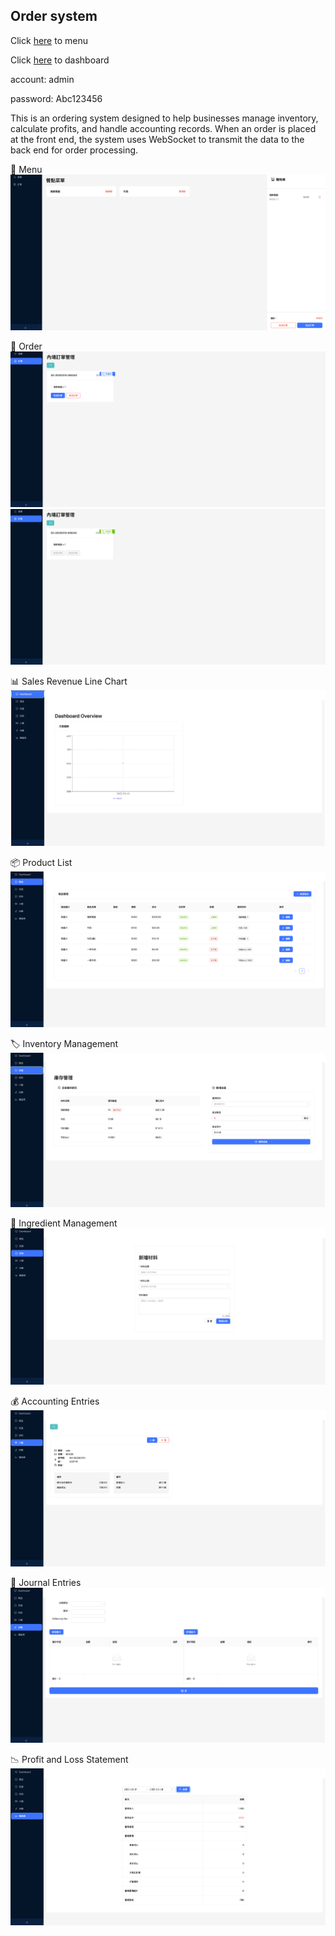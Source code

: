 ## Order system

Click [here](http://104.155.238.185/menu) to menu

Click [here](http://104.155.238.185/login) to dashboard

account: admin

password: Abc123456

This is an ordering system designed to help businesses manage inventory, calculate profits, and handle accounting records. When an order is placed at the front end, the system uses WebSocket to transmit the data to the back end for order processing.

📖 Menu
![menu](https://github.com/jieyi840713/admin-dashboard/blob/main/1.png?raw=true)

🛒 Order
![order](https://github.com/jieyi840713/admin-dashboard/blob/main/2.png?raw=true)
![order](https://github.com/jieyi840713/admin-dashboard/blob/main/3.png?raw=true)

📊 Sales Revenue Line Chart
![dashboard](https://github.com/jieyi840713/admin-dashboard/blob/main/4.png?raw=true)

📦 Product List 
![product](https://github.com/jieyi840713/admin-dashboard/blob/main/5.png?raw=true)

🏷️ Inventory Management 
![inventory](https://github.com/jieyi840713/admin-dashboard/blob/main/6.png?raw=true)

🥦 Ingredient Management
![ingredient](https://github.com/jieyi840713/admin-dashboard/blob/main/7.png?raw=true)

💰 Accounting Entries
![entries](https://github.com/jieyi840713/admin-dashboard/blob/main/8.png?raw=true)

📑 Journal Entries
![journal](https://github.com/jieyi840713/admin-dashboard/blob/main/9.png?raw=true)

📉 Profit and Loss Statement 
![statement](https://github.com/jieyi840713/admin-dashboard/blob/main/10.png?raw=true)
